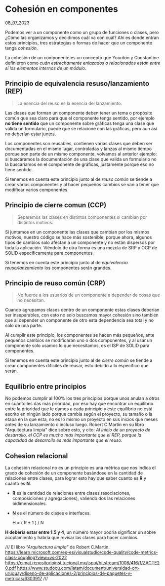 # Cohesión en componentes
08_07_2023

Podemos ver a un componente como un grupo de funciones o clases, pero ¿Cómo las organizamos y decidimos cuál va con cuál? Ahí es donde entran estos principios, tres estrategias o formas de hacer que un componente tenga *cohesión*.

La cohesión de un componente es un concepto que Yourdon y Constantine definieron como *cuán estrechamente enlazados o relacionados están entre sí los elementos internos de un módulo*.

## Principio de equivalencia resuso/lanzamiento (REP)

> La esencia del reuso es la esencia del lanzamiento.

Las clases que forman un componente deben tener un tema o propósito común que sea claro para que el componente tenga sentido, por ejemplo **no tiene sentido** que un componente sobre gráficas tenga una clase que válida un formulario, puede que se relacione con las gráficas, pero aun así no deberían estar juntos.

Los componentes son reusables, contienen varias clases que deben ser documentadas en el mismo lugar, controladas y lanzas al mismo tiempo porque son parte de un mismo componente, volvamos al anterior ejemplo: si buscáramos la documentación de una clase que valida un formulario no la buscaríamos en el componente de gráficas, justamente porque eso no tiene sentido.

Si tenemos en cuenta este principio junto al de *reuso común* se tiende a crear varios componentes y al hacer pequeños cambios se van a tener que modificar varios componentes.

## Principio de cierre comun (CCP)

> Separemos las clases en distintos componentes si cambian por distintos motivos.

Si juntamos en un componente las clases que cambian por los mismos motivos, nuestro código se hace más sostenible, porque ahora, algunos tipos de cambios solo afectan a un componente y no están dispersos por toda la aplicación. Viéndolo de otra forma es una mezcla de SRP y OCP de SOLID específicamente para componentes.

Si tenemos en cuenta este principio junto al de *equivalencia reuso/lanzamiento* los componentes serán grandes.

## Principio de reuso común (CRP)

> No fuerce a los usuarios de un componente a depender de cosas que no necesitan.

Cuando agrupamos clases dentro de un componente estas clases deberían ser inseparables, con esto no solo buscamos mayor cohesión sino también que al depender un componente de otro esta dependencia sea total y no solo de una parte.

Al cumplir este principio, los componentes se hacen más pequeños, ante pequeños cambios se modificarán uno o dos componentes, y al usar un componente solo usamos lo que necesitamos, es el ISP de SOLID para componentes.

Si tenemos en cuenta este principio junto al de *cierre común* se tiende a crear componentes difíciles de reusar, esto debido a lo específico que serán.

## Equilibrio entre principios

No podemos cumplir al 100% los tres principios porque unos anulan a otros en cuanto les das más prioridad, por eso hay que encontrar un equilibrio entre la prioridad que le damos a cada principio y este equilibrio no está escrito en ningún lado porque cambia según el proyecto, su tamaño o la etapa en la que esta, no es lo mismo un proyecto en sus inicios que meses antes de su lanzamiento o incluso luego. Robert C.Martin en su libro "Arquitectura limpia" dice sobre esto, y cito: *Al inicio de un proyecto de desarrollo, el CCP es mucho más importante que el REP, porque la capacidad de desarrollo es más importante que el reuso*.

## Cohesion relacional

La cohesión relacional no es un principio es una métrica que nos indica el grado de cohesión de un componente basándose en la cantidad de relaciones entre clases, para lograr esto hay que saber cuanto es **R** y cuanto es **N**.

* **R** es la cantidad de relaciones entre clases (asociaciones, composiciones y agregaciones), valiendo dos las relaciones bidimensionales.
* **N** es el número de clases e interfaces.

	H = ( R + 1 ) / N

**H debería estar entre 1.5 y 4**, un número mayor podría significar un sobre acoplamiento y habría que revisar las clases para hacer cambios.


///
El libro *"Arquitectura limpia"* de Robert C.Martin.
https://learn.microsoft.com/es-es/visualstudio/code-quality/code-metrics-class-coupling?view=vs-2022
https://cimat.repositorioinstitucional.mx/jspui/bitstream/1008/416/1/ZACTE20.pdf
https://www.studocu.com/latam/document/universidad-ort-uruguay/diseno-de-aplicaciones-2/principios-de-paquetes-y-metricas/6303917
///
